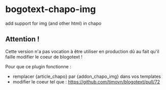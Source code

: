 # bogotext-chapo-img
add support for img (and other html) in chapo

## Attention !

Cette version n'a pas vocation à être utiliser en production dû au fait qu'il faille modifier le coeur de blogotext !

Pour que ce plugin fonctionne : 
 - remplacer {article_chapo} par {addon_chapo_img} dans vos templates
 - modifier le coeur tel que : https://github.com/timovn/blogotext/pull/72